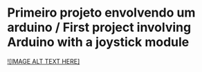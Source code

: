 # Primeiro projeto envolvendo um arduino / First project involving Arduino with a joystick module


[![IMAGE ALT TEXT HERE]](https://www.youtube-nocookie.com/embed/Op5lkWuWvg8?si=zno1-vaV1co_7o_h)
